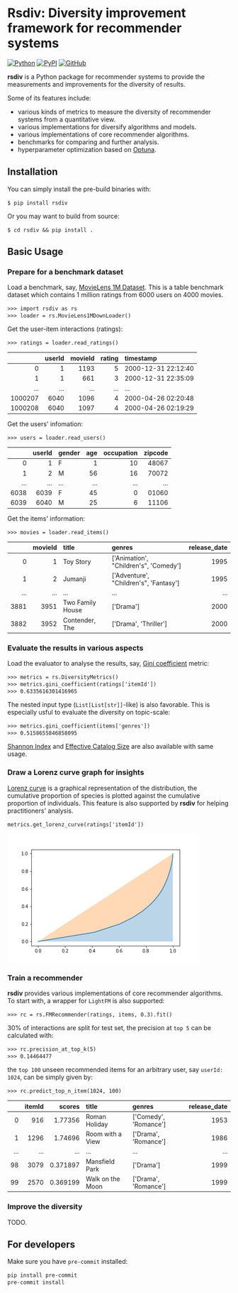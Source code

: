 # Rsdiv: Diversity improvement framework for recommender systems
[![Python](https://img.shields.io/badge/python-3.6%7C3.7%7C3.8%7C3.9-red?logo=Python&logoColor=white)](https://www.python.org)
[![PyPI](https://img.shields.io/pypi/v/rsdiv?color=green)](https://pypi.org/project/rsdiv/)
[![GitHub](https://img.shields.io/github/license/yuanlonghao/reranking?color=blue)](https://github.com/smartnews/rsdiv)

**rsdiv** is a Python package for recommender systems to provide the measurements and improvements for the diversity of results.

Some of its features include:
- various kinds of metrics to measure the diversity of recommender systems from a quantitative view.
- various implementations for diversify algorithms and models.
- various implementations of core recommender algorithms.
- benchmarks for comparing and further analysis.
- hyperparameter optimization based on [Optuna](https://github.com/optuna/optuna).

## Installation
You can simply install the pre-build binaries with:
```
$ pip install rsdiv
```
Or you may want to build from source:
```
$ cd rsdiv && pip install .
```
## Basic Usage
### Prepare for a benchmark dataset
Load a benchmark, say, [MovieLens 1M Dataset](https://grouplens.org/datasets/movielens/1m/). This is a table benchmark dataset which contains 1 million ratings from 6000 users on 4000 movies.
```
>>> import rsdiv as rs
>>> loader = rs.MovieLens1MDownLoader()
```
Get the user-item interactions (ratings):
```
>>> ratings = loader.read_ratings()
```
|    |   userId |   movieId |   rating | timestamp           |
|---:|---------:|----------:|---------:|:--------------------|
|  0 |        1 |      1193 |        5 | 2000-12-31 22:12:40 |
|  1 |        1 |       661 |        3 | 2000-12-31 22:35:09 |
|  ... |        ... |      ... |        ... | ... |
| 1000207 |     6040 |      1096 |        4 | 2000-04-26 02:20:48|
| 1000208 |     6040 |      1097 |        4 | 2000-04-26 02:19:29|

Get the users' infomation:
```
>>> users = loader.read_users()
```
|    |   userId | gender   |   age |   occupation |   zipcode |
|---:|---------:|:---------|------:|-------------:|----------:|
|  0 |        1 | F        |     1 |           10 |     48067 |
|  1 |        2 | M        |    56 |           16 |     70072 |
|  ... |        ... | ...        |    ... |     ... |   ... |
| 6038 |     6039 | F        |    45 |            0 |     01060 |
| 6039 |     6040 | M        |    25 |            6 |     11106 |

Get the items' information:
```
>>> movies = loader.read_items()
```
|    |   movieId | title      | genres      |   release_date |
|---:|----------:|:--------------|:-------|-------:|
|  0 |         1 | Toy Story   | [\'Animation\', "Children\'s", \'Comedy\']  |   1995 |
|  1 |         2 | Jumanji      | [\'Adventure\', "Children\'s", \'Fantasy\'] |   1995 |
|  ... |   ... | ... | ...     |   ... |
| 3881 | 3951 | Two Family House | ['Drama'] |   2000 |
| 3882 | 3952 | Contender, The   | ['Drama', 'Thriller'] |  2000 |

### Evaluate the results in various aspects
Load the evaluator to analyse the results, say, [Gini coefficient](https://en.wikipedia.org/wiki/Gini_coefficient) metric:
```
>>> metrics = rs.DiversityMetrics()
>>> metrics.gini_coefficient(ratings['itemId'])
>>> 0.6335616301416965
```
The nested input type (`List[List[str]]`-like) is also favorable. This is especially usful to evaluate the diversity on topic-scale:
```
>>> metrics.gini_coefficient(items['genres'])
>>> 0.5158655846858095
```

[Shannon Index](https://en.wikipedia.org/wiki/Diversity_index#Shannon_index) and [Effective Catalog Size](https://www.businessinsider.com/how-netflix-recommendations-work-2016-9) are also available with same usage.

### Draw a Lorenz curve graph for insights
[Lorenz curve](https://en.wikipedia.org/wiki/Lorenz_curve) is a graphical representation of the distribution, the cumulative proportion of species is plotted against the cumulative proportion of individuals. This feature is also supported by **rsdiv** for helping practitioners' analysis.
```
metrics.get_lorenz_curve(ratings['itemId'])
```
![Lorenz](pics/Lorenz.png)

### Train a recommender
**rsdiv** provides various implementations of core recommender algorithms. To start with, a wrapper for `LightFM` is also supported:
```
>>> rc = rs.FMRecommender(ratings, items, 0.3).fit()
```
30% of interactions are split for test set, the precision at `top 5` can be calculated with:
```
>>> rc.precision_at_top_k(5)
>>> 0.14464477
```
the `top 100` unseen recommended items for an arbitrary user, say `userId: 1024`, can be simply given by:
```
>>> rc.predict_top_n_item(1024, 100)
```

|    |   itemId |   scores | title                                   | genres                                          |   release_date |
|---:|------:|---------:|:-----------|:-----------|---------------:|
|  0 |      916 | 1.77356  | Roman Holiday                           | [\'Comedy\', \'Romance\']                           |           1953 |
|  1 |     1296 | 1.74696  | Room with a View                        | [\'Drama\', \'Romance\']                            |           1986 |
|  ... |     ... | ...  | ...       | ...                |       ... |
|  98 |     3079 | 0.371897  | Mansfield Park                        | [\'Drama\']                            |           1999 |
|  99 |     2570 | 0.369199  | Walk on the Moon	                     | [\'Drama\', \'Romance\']                            |           1999 |

### Improve the diversity
TODO.

## For developers
Make sure you have `pre-commit` installed:
```
pip install pre-commit
pre-commit install
```
